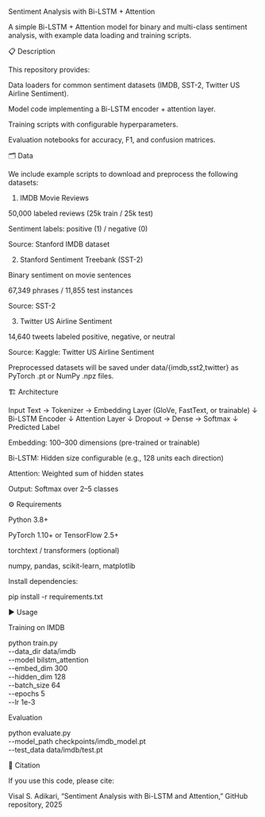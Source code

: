 Sentiment Analysis with Bi-LSTM + Attention

A simple Bi-LSTM + Attention model for binary and multi-class sentiment analysis, with example data loading and training scripts.

📋 Description

This repository provides:

Data loaders for common sentiment datasets (IMDB, SST-2, Twitter US Airline Sentiment).

Model code implementing a Bi-LSTM encoder + attention layer.

Training scripts with configurable hyperparameters.

Evaluation notebooks for accuracy, F1, and confusion matrices.

🗂️ Data

We include example scripts to download and preprocess the following datasets:

1. IMDB Movie Reviews

50,000 labeled reviews (25k train / 25k test)

Sentiment labels: positive (1) / negative (0)

Source: Stanford IMDB dataset

2. Stanford Sentiment Treebank (SST-2)

Binary sentiment on movie sentences

67,349 phrases / 11,855 test instances

Source: SST-2

3. Twitter US Airline Sentiment

14,640 tweets labeled positive, negative, or neutral

Source: Kaggle: Twitter US Airline Sentiment

Preprocessed datasets will be saved under data/{imdb,sst2,twitter} as PyTorch .pt or NumPy .npz files.

🏗️ Architecture

Input Text → Tokenizer → Embedding Layer (GloVe, FastText, or trainable)
                    ↓
             Bi-LSTM Encoder
                    ↓
              Attention Layer
                    ↓
         Dropout → Dense → Softmax
                    ↓
             Predicted Label

Embedding: 100–300 dimensions (pre-trained or trainable)

Bi-LSTM: Hidden size configurable (e.g., 128 units each direction)

Attention: Weighted sum of hidden states

Output: Softmax over 2–5 classes

⚙️ Requirements

Python 3.8+

PyTorch 1.10+ or TensorFlow 2.5+

torchtext / transformers (optional)

numpy, pandas, scikit-learn, matplotlib

Install dependencies:

pip install -r requirements.txt

▶️ Usage

Training on IMDB

python train.py \
  --data_dir data/imdb \
  --model bilstm_attention \
  --embed_dim 300 \
  --hidden_dim 128 \
  --batch_size 64 \
  --epochs 5 \
  --lr 1e-3

Evaluation

python evaluate.py \
  --model_path checkpoints/imdb_model.pt \
  --test_data data/imdb/test.pt

📖 Citation

If you use this code, please cite:

Visal S. Adikari, “Sentiment Analysis with Bi-LSTM and Attention,” GitHub repository, 2025

